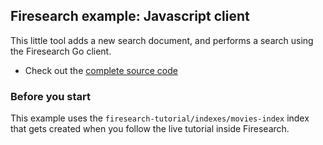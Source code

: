 ## Firesearch example: Javascript client

This little tool adds a new search document, and performs a search using the
Firesearch Go client.

* Check out the [complete source code](https://github.com/pacedotdev/firesearch-sdk/blob/main/examples/javascript-example/index.html)

### Before you start

This example uses the `firesearch-tutorial/indexes/movies-index` index that gets created when you follow the live tutorial inside Firesearch.
